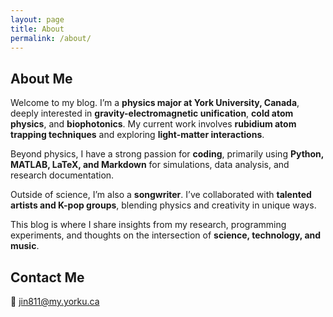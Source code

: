 ```yaml
---
layout: page
title: About
permalink: /about/
---
```


## About Me  

Welcome to my blog. I’m a **physics major at York University, Canada**, deeply interested in **gravity-electromagnetic unification**, **cold atom physics**, and **biophotonics**. My current work involves **rubidium atom trapping techniques** and exploring **light-matter interactions**.  

Beyond physics, I have a strong passion for **coding**, primarily using **Python, MATLAB, LaTeX, and Markdown** for simulations, data analysis, and research documentation.  

Outside of science, I’m also a **songwriter**. I’ve collaborated with **talented artists and K-pop groups**, blending physics and creativity in unique ways.  

This blog is where I share insights from my research, programming experiments, and thoughts on the intersection of **science, technology, and music**.  

## Contact Me  

📧 [jin811@my.yorku.ca](mailto:jin811@my.yorku.ca)  
